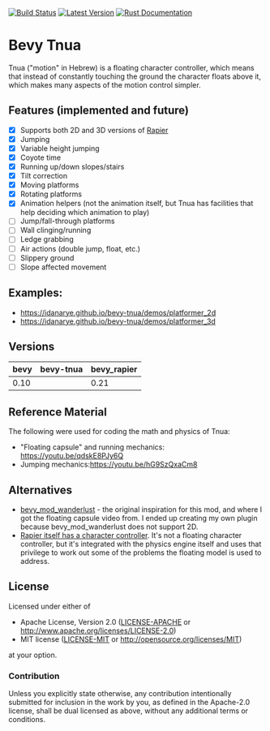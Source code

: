 [![Build Status](https://github.com/idanarye/bevy-tnua/workflows/CI/badge.svg)](https://github.com/idanarye/bevy-tnua/actions)
[![Latest Version](https://img.shields.io/crates/v/bevy-tnua.svg)](https://crates.io/crates/bevy-tnua)
[![Rust Documentation](https://img.shields.io/badge/api-rustdoc-blue.svg)](https://idanarye.github.io/bevy-tnua/)

# Bevy Tnua

Tnua ("motion" in Hebrew) is a floating character controller, which means that instead of constantly touching the ground the character floats above it, which makes many aspects of the motion control simpler.

## Features (implemented and future)

* [x] Supports both 2D and 3D versions of [Rapier](https://rapier.rs/)
* [x] Jumping
* [x] Variable height jumping
* [x] Coyote time
* [x] Running up/down slopes/stairs
* [x] Tilt correction
* [x] Moving platforms
* [x] Rotating platforms
* [x] Animation helpers (not the animation itself, but Tnua has facilities that help deciding which animation to play)
* [ ] Jump/fall-through platforms
* [ ] Wall clinging/running
* [ ] Ledge grabbing
* [ ] Air actions (double jump, float, etc.)
* [ ] Slippery ground
* [ ] Slope affected movement

## Examples:

* https://idanarye.github.io/bevy-tnua/demos/platformer_2d
* https://idanarye.github.io/bevy-tnua/demos/platformer_3d

## Versions

| bevy | bevy-tnua   | bevy_rapier |
|------|-------------|-------------|
| 0.10 |             | 0.21        |

## Reference Material

The following were used for coding the math and physics of Tnua:

* "Floating capsule" and running mechanics: https://youtu.be/qdskE8PJy6Q
* Jumping mechanics:https://youtu.be/hG9SzQxaCm8

## Alternatives

* [bevy_mod_wanderlust](https://github.com/PROMETHIA-27/bevy_mod_wanderlust) - the original inspiration for this mod, and where I got the floating capsule video from. I ended up creating my own plugin because bevy_mod_wanderlust does not support 2D.
* [Rapier itself has a character controller](https://rapier.rs/docs/user_guides/bevy_plugin/character_controller). It's not a floating character controller, but it's integrated with the physics engine itself and uses that privilege to work out some of the problems the floating model is used to address.

## License

Licensed under either of

 * Apache License, Version 2.0 ([LICENSE-APACHE](LICENSE-APACHE) or http://www.apache.org/licenses/LICENSE-2.0)
 * MIT license ([LICENSE-MIT](LICENSE-MIT) or http://opensource.org/licenses/MIT)

at your option.

### Contribution

Unless you explicitly state otherwise, any contribution intentionally submitted
for inclusion in the work by you, as defined in the Apache-2.0 license, shall be dual licensed as above, without any
additional terms or conditions.
